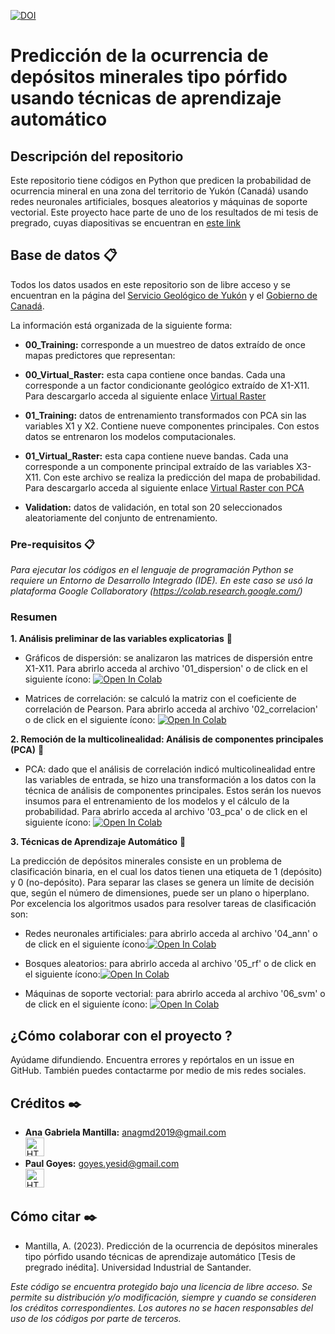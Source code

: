 [![DOI](https://zenodo.org/badge/475663279.svg)](https://zenodo.org/badge/latestdoi/475663279)


# Predicción de la ocurrencia de depósitos minerales tipo pórfido usando técnicas de aprendizaje automático


## Descripción del repositorio

Este repositorio tiene códigos en Python que predicen la probabilidad de ocurrencia mineral en una zona del territorio de Yukón (Canadá) usando redes neuronales
artificiales, bosques aleatorios y máquinas de soporte vectorial. Este proyecto hace parte de uno de los resultados de mi tesis de pregrado, cuyas diapositivas se encuentran en [este link](https://correouisedu-my.sharepoint.com/:b:/g/personal/ana_mantilla_correo_uis_edu_co/EZV-gR6sAy5DpEWUlqelyn0BGEdKJj_XzEbV-5OfGJtnEQ?e=zhl2n9)

## Base de datos 📋

Todos los datos usados en este repositorio son de libre acceso y se encuentran en la página del [Servicio Geológico de Yukón](https://data.geology.gov.yk.ca/) y el [Gobierno de Canadá](https://www.canada.ca/en.html).

La información está organizada de la siguiente forma: 

* **00_Training:** corresponde a un muestreo de datos extraído de once mapas predictores que representan: 

* **00_Virtual_Raster:** esta capa contiene once bandas. Cada una corresponde a un factor condicionante geológico extraído de X1-X11. Para descargarlo acceda al siguiente enlace [Virtual Raster](https://correouisedu-my.sharepoint.com/:i:/g/personal/ana_mantilla_correo_uis_edu_co/EQNRrVHkVXtDqWGktZdeTk0BOgVY7-NYjZdA5DpUPWw9yw?e=9s1VBm)

* **01_Training:** datos de entrenamiento transformados con PCA sin las variables X1 y X2. Contiene nueve componentes principales. Con estos datos se entrenaron los modelos computacionales. 

* **01_Virtual_Raster:** esta capa contiene nueve bandas. Cada una corresponde a un componente principal extraído de las variables X3-X11. Con este archivo se realiza la predicción del mapa de probabilidad. Para descargarlo acceda al siguiente enlace [Virtual Raster con PCA](https://correouisedu-my.sharepoint.com/:i:/g/personal/ana_mantilla_correo_uis_edu_co/EUA5rItvv6JHogINDYS0gJEB8kBQ3PA75Wjof47Sn_6rhQ?e=wO0LDs)

* **Validation:** datos de validación, en total son 20 seleccionados aleatoriamente del conjunto de entrenamiento.

### Pre-requisitos 📋

_Para ejecutar los códigos en el lenguaje de programación Python se requiere un Entorno de Desarrollo Integrado (IDE). En este caso se usó la plataforma Google Collaboratory (https://colab.research.google.com/)_

### Resumen

**1. Análisis preliminar de las variables explicatorias** 📖

* Gráficos de dispersión: se analizaron las matrices de dispersión entre X1-X11. Para abrirlo acceda al archivo '01_dispersion' o de click en el siguiente ícono: [![Open In Colab](https://colab.research.google.com/assets/colab-badge.svg)](https://colab.research.google.com/drive/13sW4n87hn1i6r0d-BIiGUuFE4F82OBtO#scrollTo=3HPuvqlfHCL4)

* Matrices de correlación: se calculó la matriz con el coeficiente de correlación de Pearson. Para abrirlo acceda al archivo '02_correlacion' o de click en el siguiente ícono: [![Open In Colab](https://colab.research.google.com/assets/colab-badge.svg)](https://colab.research.google.com/drive/1zOMtS2s7J5-P6SW_HDbTmrj9g1EOlOJ1)

**2. Remoción de la multicolinealidad: Análisis de componentes principales (PCA)** 📖

* PCA: dado que el análisis de correlación indicó multicolinealidad entre las variables de entrada, se hizo una transformación a los datos con la técnica de análisis de componentes principales. Estos serán los nuevos insumos para el entrenamiento de los modelos y el cálculo de la probabilidad. Para abrirlo acceda al archivo '03_pca' o de click en el siguiente ícono: [![Open In Colab](https://colab.research.google.com/assets/colab-badge.svg)](https://colab.research.google.com/drive/1BPGBzHiXbRquHcA8pvLo16So9hUFhQGG#scrollTo=zxmIrZzDIUk2)

**3. Técnicas de Aprendizaje Automático** 📖

La predicción de depósitos minerales consiste en un problema de clasificación binaria, en el cual los datos tienen una etiqueta de 1 (depósito) y 0 (no-depósito). 
Para separar las clases se genera un límite de decisión que, según el número de dimensiones, puede ser un plano o hiperplano. Por excelencia los algoritmos usados para resolver tareas de clasificación son: 

* Redes neuronales artificiales: para abrirlo acceda al archivo '04_ann' o de click en el siguiente ícono:[![Open In Colab](https://colab.research.google.com/assets/colab-badge.svg)](https://colab.research.google.com/drive/1HbTMgs4v314ZSNjWyfNdsb8fppiV3lWl#scrollTo=6JUn-GGTL1iQ)

* Bosques aleatorios: para abrirlo acceda al archivo '05_rf' o de click en el siguiente ícono:[![Open In Colab](https://colab.research.google.com/assets/colab-badge.svg)](https://colab.research.google.com/drive/13EUaOpbWdcmTyMq1iBLpogaXlecTlPBX#scrollTo=RqlatjpfNVSc)

* Máquinas de soporte vectorial: para abrirlo acceda al archivo '06_svm' o de click en el siguiente ícono: [![Open In Colab](https://colab.research.google.com/assets/colab-badge.svg)](https://colab.research.google.com/drive/1MDB1Qri9pjZ2XEXi4NKjaf1YUJl073Cz#scrollTo=ivL4Z11vPNaq)

## ¿Cómo colaborar con el proyecto ? 

Ayúdame difundiendo. Encuentra errores y repórtalos en un issue en GitHub. También puedes contactarme por medio de mis redes sociales.


## Créditos ✒️

* **Ana Gabriela Mantilla:** anagmd2019@gmail.com </br> <a href="https://www.linkedin.com/in/ana-gabriela-mantilla-24377a21a/">
  <img src="https://cdn-icons-png.flaticon.com/512/174/174857.png" alt="HTML tutorial" style="width:30px;height:30px;">
</a> </br> 
* **Paul Goyes:**   goyes.yesid@gmail.com </br> <a href="https://www.linkedin.com/in/paul-goyes-0212b810/">
  <img src="https://cdn-icons-png.flaticon.com/512/174/174857.png" alt="HTML tutorial" style="width:30px;height:30px;">
</a>

## Cómo citar ✒️

* Mantilla, A. (2023). Predicción de la ocurrencia de depósitos minerales tipo pórfido usando técnicas de aprendizaje automático [Tesis de pregrado inédita]. Universidad Industrial de Santander.

*Este código se encuentra protegido bajo una licencia de libre acceso. Se permite su distribución y/o modificación, siempre y cuando se consideren los créditos correspondientes. Los autores no se hacen responsables del uso de los códigos por parte de terceros.*




